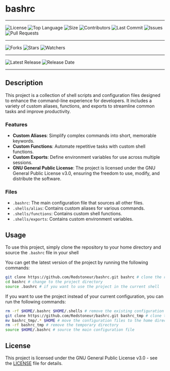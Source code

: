 # bashrc

---

![License](https://img.shields.io/github/license/Redstoneur/bashrc)
![Top Language](https://img.shields.io/github/languages/top/Redstoneur/bashrc)
![Size](https://img.shields.io/github/repo-size/Redstoneur/bashrc)
![Contributors](https://img.shields.io/github/contributors/Redstoneur/bashrc)
![Last Commit](https://img.shields.io/github/last-commit/Redstoneur/bashrc)
![Issues](https://img.shields.io/github/issues/Redstoneur/bashrc)
![Pull Requests](https://img.shields.io/github/issues-pr/Redstoneur/bashrc)

---

![Forks](https://img.shields.io/github/forks/Redstoneur/bashrc)
![Stars](https://img.shields.io/github/stars/Redstoneur/bashrc)
![Watchers](https://img.shields.io/github/watchers/Redstoneur/bashrc)

---

![Latest Release](https://img.shields.io/github/v/release/Redstoneur/bashrc)
![Release Date](https://img.shields.io/github/release-date/Redstoneur/bashrc)

---

## Description

This project is a collection of shell scripts and configuration files designed to enhance the command-line experience
for developers. It includes a variety of custom aliases, functions, and exports to streamline common tasks and improve
productivity.

### Features

- **Custom Aliases**: Simplify complex commands into short, memorable keywords.
- **Custom Functions**: Automate repetitive tasks with custom shell functions.
- **Custom Exports**: Define environment variables for use across multiple sessions.
- **GNU General Public License**: The project is licensed under the GNU General Public License v3.0, ensuring the
  freedom to use, modify, and distribute the software.

### Files

- `.bashrc`: The main configuration file that sources all other files.
- `.shells/alias`: Contains custom aliases for various commands.
- `.shells/functions`: Contains custom shell functions.
- `.shells/exports`: Contains custom environment variables.

## Usage

To use this project, simply clone the repository to your home directory and source the `.bashrc` file in your shell

You can get the latest version of the project by running the following commands:

```bash
git clone https://github.com/Redstoneur/bashrc.git bashrc # clone the repository
cd bashrc # change to the project directory
source .bashrc # if you want to use the project in the current shell
```

If you want to use the project instead of your current configuration, you can run the following commands:

```bash
rm -rf $HOME/.bashrc $HOME/.shells # remove the existing configuration
git clone https://github.com/Redstoneur/bashrc.git bashrc_tmp # clone the repository to a temporary directory
mv bashrc_tmp/.* $HOME # move the configuration files to the home directory
rm -rf bashrc_tmp # remove the temporary directory
source $HOME/.bashrc # source the main configuration file
```

## License

This project is licensed under the GNU General Public License v3.0 - see the [LICENSE](LICENSE) file for details.